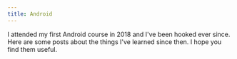 ```yaml
---
title: Android
---
```


I attended my first Android course in 2018 and I've been hooked ever since. Here are some posts about the things I've learned since then. I hope you find them useful.